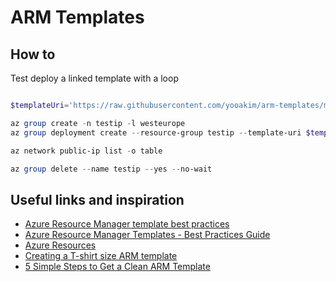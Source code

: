 # ARM Templates

## How to

Test deploy a linked template with a loop

```powershell

$templateUri='https://raw.githubusercontent.com/yooakim/arm-templates/master/nestedtemplates/three-public-ips.json'

az group create -n testip -l westeurope
az group deployment create --resource-group testip --template-uri $templateUri

az network public-ip list -o table

az group delete --name testip --yes --no-wait
```

## Useful links and inspiration

* [Azure Resource Manager template best practices](https://docs.microsoft.com/en-us/azure/azure-resource-manager/template-best-practices)
* [Azure Resource Manager Templates - Best Practices Guide](https://github.com/Azure/azure-quickstart-templates/blob/master/1-CONTRIBUTION-GUIDE/best-practices.md#best-practices)
* [Azure Resources](https://docs.microsoft.com/azure/templates/)
* [Creating a T-shirt size ARM template](https://thinkrethink.net/2016/09/06/creating-a-t-shirt-size-arm-template/)
* [5 Simple Steps to Get a Clean ARM Template ](http://www.frankysnotes.com/2018/05/5-simple-steps-to-get-clean-arm-template.html)
